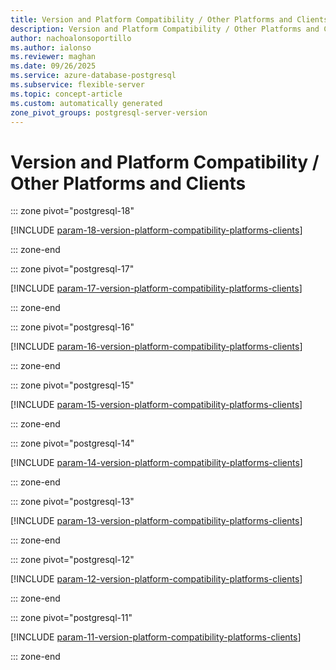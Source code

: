 ```yaml
---
title: Version and Platform Compatibility / Other Platforms and Clients server parameters
description: Version and Platform Compatibility / Other Platforms and Clients server parameters for Azure Database for PostgreSQL flexible server.
author: nachoalonsoportillo
ms.author: ialonso
ms.reviewer: maghan
ms.date: 09/26/2025
ms.service: azure-database-postgresql
ms.subservice: flexible-server
ms.topic: concept-article
ms.custom: automatically generated
zone_pivot_groups: postgresql-server-version
---
```

# Version and Platform Compatibility / Other Platforms and Clients


::: zone pivot="postgresql-18"

[!INCLUDE [param-18-version-platform-compatibility-platforms-clients](./includes/param-18-version-platform-compatibility-platforms-clients.md)]

::: zone-end


::: zone pivot="postgresql-17"

[!INCLUDE [param-17-version-platform-compatibility-platforms-clients](./includes/param-17-version-platform-compatibility-platforms-clients.md)]

::: zone-end


::: zone pivot="postgresql-16"

[!INCLUDE [param-16-version-platform-compatibility-platforms-clients](./includes/param-16-version-platform-compatibility-platforms-clients.md)]

::: zone-end


::: zone pivot="postgresql-15"

[!INCLUDE [param-15-version-platform-compatibility-platforms-clients](./includes/param-15-version-platform-compatibility-platforms-clients.md)]

::: zone-end


::: zone pivot="postgresql-14"

[!INCLUDE [param-14-version-platform-compatibility-platforms-clients](./includes/param-14-version-platform-compatibility-platforms-clients.md)]

::: zone-end


::: zone pivot="postgresql-13"

[!INCLUDE [param-13-version-platform-compatibility-platforms-clients](./includes/param-13-version-platform-compatibility-platforms-clients.md)]

::: zone-end


::: zone pivot="postgresql-12"

[!INCLUDE [param-12-version-platform-compatibility-platforms-clients](./includes/param-12-version-platform-compatibility-platforms-clients.md)]

::: zone-end


::: zone pivot="postgresql-11"

[!INCLUDE [param-11-version-platform-compatibility-platforms-clients](./includes/param-11-version-platform-compatibility-platforms-clients.md)]

::: zone-end


